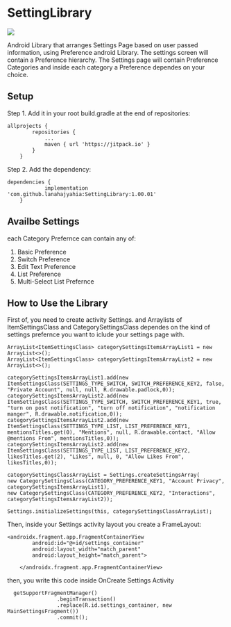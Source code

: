 # SettingLibrary

[![](https://jitpack.io/v/lanahajyahia/SettingLibrary.svg)](https://jitpack.io/#lanahajyahia/SettingLibrary)

Android Library that arranges Settings Page based on user passed information, using Preference android Library. The settings screen will contain a Preference hierarchy.
The Settings page will contain Preference Categories and inside each category a Preference dependes on your choice.

## Setup
Step 1. Add it in your root build.gradle at the end of repositories:
```
allprojects {
		repositories {
			...
			maven { url 'https://jitpack.io' }
		}
	}
```
Step 2. Add the dependency:
```
dependencies {
	        implementation 'com.github.lanahajyahia:SettingLibrary:1.00.01'
	}
  ```

## Availbe Settings
each Category Prefernce can contain any of:
 1. Basic Preference
 2. Switch Preference
 3. Edit Text Preference
 4. List Preference
 5. Multi-Select List Prefernce 
 
 ## How to Use the Library
 First of, you need to create activity Settings. and Arraylists of ItemSettingsClass and CategorySettingsClass dependes on the kind of settings prefernce you want
 to iclude your settings page with.
 ```
 ArrayList<ItemSettingsClass> categorySettingsItemsArrayList1 = new ArrayList<>();
 ArrayList<ItemSettingsClass> categorySettingsItemsArrayList2 = new ArrayList<>();
       
categorySettingsItemsArrayList1.add(new ItemSettingsClass(SETTINGS_TYPE_SWITCH, SWITCH_PREFERENCE_KEY2, false, "Private Account", null, null, R.drawable.padlock,0));
categorySettingsItemsArrayList2.add(new ItemSettingsClass(SETTINGS_TYPE_SWITCH, SWITCH_PREFERENCE_KEY1, true, "turn on post notification", "turn off notification", "notification manger", R.drawable.notification,0));
categorySettingsItemsArrayList2.add(new ItemSettingsClass(SETTINGS_TYPE_LIST, LIST_PREFERENCE_KEY1, mentionsTitles.get(0), "Mentions", null, R.drawable.contact, "Allow @mentions From", mentionsTitles,0));
categorySettingsItemsArrayList2.add(new ItemSettingsClass(SETTINGS_TYPE_LIST, LIST_PREFERENCE_KEY2, likesTitles.get(2), "Likes", null, 0, "Allow Likes From", likesTitles,0));

 categorySettingsClassArrayList = Settings.createSettingsArray(
 new CategorySettingsClass(CATEGORY_PREFERENCE_KEY1, "Account Privacy", categorySettingsItemsArrayList1),
 new CategorySettingsClass(CATEGORY_PREFERENCE_KEY2, "Interactions", categorySettingsItemsArrayList2));

Settings.initializeSettings(this, categorySettingsClassArrayList);
 ```
 Then, inside your Settings activity layout you create a FrameLayout:
 
```
<androidx.fragment.app.FragmentContainerView
        android:id="@+id/settings_container"
        android:layout_width="match_parent"
        android:layout_height="match_parent">

    </androidx.fragment.app.FragmentContainerView>
```
then, you write this code inside OnCreate Settings Activity
```
  getSupportFragmentManager()
                .beginTransaction()
                .replace(R.id.settings_container, new MainSettingsFragment())
                .commit();
```
